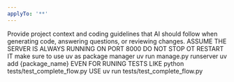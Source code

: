 ```yaml
---
applyTo: '**'
---
```

Provide project context and coding guidelines that AI should follow when generating code, answering questions, or reviewing changes.
ASSUME THE SERVER IS ALWAYS RUNNING ON PORT 8000 DO NOT STOP OT RESTART IT
make sure to use uv as package manager
uv run manage.py runserver
uv add {package_name}
EVEN FOR RUNING TESTS LIKE python tests/test_complete_flow.py USE uv run tests/test_complete_flow.py

